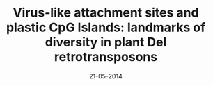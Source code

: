 ---
title: "Virus-like attachment sites and plastic CpG Islands: landmarks of diversity in plant Del retrotransposons"
collection: publications
permalink: /publications/p6-21-05-2014
date: 21-05-2014
venue: 'PloS one'
citation: 'Cruz, Guilherme MQ, et al. &quot;Virus-like attachment sites and plastic CpG Islands: landmarks of diversity in plant Del retrotransposons.&quot; PloS one 9.5 (2014): e97099.'
---